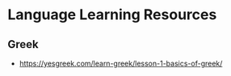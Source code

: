 # Language Learning Resources

## Greek

- https://yesgreek.com/learn-greek/lesson-1-basics-of-greek/
